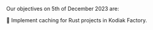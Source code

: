Our objectives on 5th of December 2023 are:

:pencil: Implement caching for Rust projects in Kodiak Factory.
